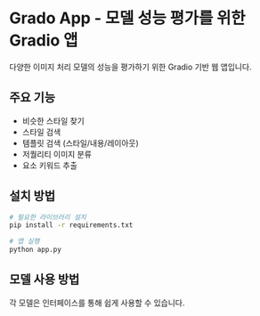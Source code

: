 # Grado App - 모델 성능 평가를 위한 Gradio 앱

다양한 이미지 처리 모델의 성능을 평가하기 위한 Gradio 기반 웹 앱입니다.

## 주요 기능
- 비슷한 스타일 찾기
- 스타일 검색
- 템플릿 검색 (스타일/내용/레이아웃)
- 저퀄리티 이미지 분류
- 요소 키워드 추출

## 설치 방법
```bash
# 필요한 라이브러리 설치
pip install -r requirements.txt

# 앱 실행
python app.py
```

## 모델 사용 방법
각 모델은 인터페이스를 통해 쉽게 사용할 수 있습니다.